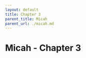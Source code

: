 ```yaml
---
layout: default
title: Chapter 3
parent_title: Micah
parent_url: ./micah.md
---
```


# Micah - Chapter 3
